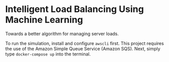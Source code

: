 # Intelligent Load Balancing Using Machine Learning
Towards a better algorithm for managing server loads.

To run the simulation, install and configure `awscli` first. This project requires the use of the Amazon Simple Queue Service (Amazon SQS). Next, simply type `docker-compose up` into the terminal.
